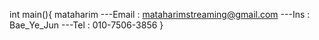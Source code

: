 int main(){ 
 mataharim
  ---Email : mataharimstreaming@gmail.com 
  ---Ins : Bae_Ye_Jun 
  ---Tel : 010-7506-3856
}
